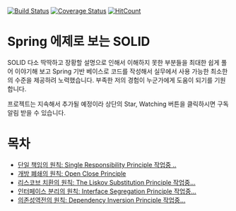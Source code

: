 [![Build Status](https://travis-ci.com/cheese10yun/spring-SOLID.svg?branch=master)](https://travis-ci.com/cheese10yun/spring-SOLID)
[![Coverage Status](https://coveralls.io/repos/github/cheese10yun/spring-SOLID/badge.svg?branch=master)](https://coveralls.io/github/cheese10yun/spring-SOLID?branch=master)
[![HitCount](http://hits.dwyl.io/cheese10yun/spring-SOLID.svg)](http://hits.dwyl.io/cheese10yun/spring-SOLID)

# Spring 에제로 보는 SOLID 
SOLID 다소 딱딱하고 장황할 설명으로 인해서 이해하지 못한 부분들을 최대한 쉽게 풀어 이야기해 보고 Spring 기반 베이스로 코드를 작성해서 실무에서 사용 가능한 최소한의 수준을 제공하려 노력했습니다. 부족한 저의 경험이 누군가에게 도움이 되기를 기원합니다.


프로젝트는 지속해서 추가될 예정이라 상단의 Star, Watching 버튼을 클릭하시면 구독 알림 받을 수 있습니다.


# 목차
* [단일 책임의 원칙: Single Responsibility Principle 작업중 ..]()
* [개방 폐쇄의 원칙: Open Close Principle](https://github.com/cheese10yun/spring-SOLID/blob/master/docs/OCP.md)
* [리스코브 치환의 원칙: The Liskov Substitution Principle 작업중...]()
* [인터페이스 분리의 원칙: Interface Segregation Principle 작업중...]()
* [의존성역전의 원칙: Dependency Inversion Principle 작업중...](https://github.com/cheese10yun/spring-SOLID/blob/master/docs/DIP.md)

